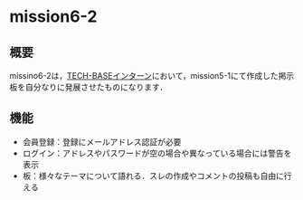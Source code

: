# mission6-2
## 概要
missino6-2は，[TECH-BASEインターン](https://engineer-shukatu.jp/techbase/)において，mission5-1にて作成した掲示板を自分なりに発展させたものになります．
## 機能
- 会員登録：登録にメールアドレス認証が必要
- ログイン：アドレスやパスワードが空の場合や異なっている場合には警告を表示
- 板：様々なテーマについて語れる．スレの作成やコメントの投稿も自由に行える
